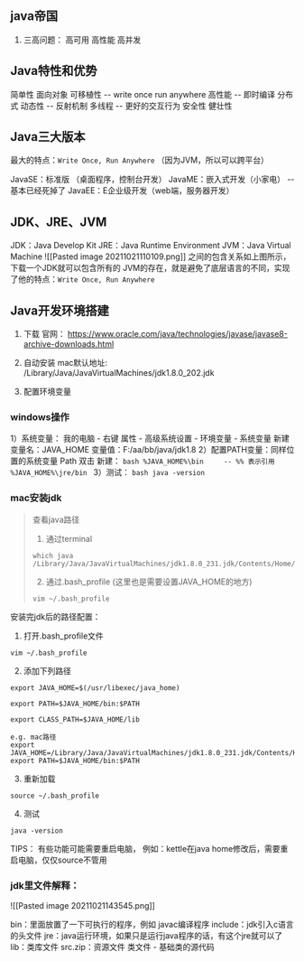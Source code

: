 ## java帝国
1. 三高问题：
高可用
高性能
高并发


## Java特性和优势
简单性
面向对象
可移植性 -- write once run anywhere
高性能 -- 即时编译
分布式
动态性 -- 反射机制
多线程 -- 更好的交互行为
安全性
健壮性


## Java三大版本
最大的特点：`Write Once, Run Anywhere`  （因为JVM，所以可以跨平台）

JavaSE：标准版 （桌面程序，控制台开发）
JavaME：嵌入式开发（小家电） -- 基本已经死掉了
JavaEE：E企业级开发（web端，服务器开发）


## JDK、JRE、JVM
JDK：Java Develop Kit
JRE：Java Runtime Environment
JVM：Java Virtual Machine
![[Pasted image 20211021110109.png]]
之间的包含关系如上图所示，下载一个JDK就可以包含所有的
JVM的存在，就是避免了底层语言的不同，实现了他的特点：`Write Once, Run Anywhere`  


## Java开发环境搭建

1. 下载
官网： https://www.oracle.com/java/technologies/javase/javase8-archive-downloads.html

2. 自动安装
mac默认地址: /Library/Java/JavaVirtualMachines/jdk1.8.0_202.jdk

3. 配置环境变量
### **windows操作**
1）系统变量： 我的电脑 - 右键 属性 - 高级系统设置 - 环境变量 - 系统变量 新建
	变量名：JAVA_HOME
	变量值：F:/aa/bb/java/jdk1.8
2）配置PATH变量：同样位置的系统变量
	Path 双击 新建：
	```bash
	%JAVA_HOME%\bin     -- %% 表示引用
	%JAVA_HOME%\jre/bin
	```
3）测试：
	```bash
	java -version
	```

### mac安装jdk

> 查看java路径
> 1. 通过terminal
> ```shell
> which java
> /Library/Java/JavaVirtualMachines/jdk1.8.0_231.jdk/Contents/Home/bin/java
> ```
> 2. 通过.bash_profile (这里也是需要设置JAVA_HOME的地方)
> ```shell
> vim ~/.bash_profile
> ```

安装完jdk后的路径配置：

1. 打开.bash_profile文件
```shell
vim ~/.bash_profile
```

2. 添加下列路径
``` shell
export JAVA_HOME=$(/usr/libexec/java_home)

export PATH=$JAVA_HOME/bin:$PATH

export CLASS_PATH=$JAVA_HOME/lib

e.g. mac路径
export JAVA_HOME=/Library/Java/JavaVirtualMachines/jdk1.8.0_231.jdk/Contents/Home
export PATH=$JAVA_HOME/bin:$PATH

```
3. 重新加载
```shell
source ~/.bash_profile
```
4. 测试
```shell
java -version
```

TIPS：
有些功能可能需要重启电脑，
例如：kettle在java home修改后，需要重启电脑，仅仅source不管用


### jdk里文件解释：
![[Pasted image 20211021143545.png]]

bin：里面放置了一下可执行的程序，例如 javac编译程序
include：jdk引入c语言的头文件
jre：java运行环境，如果只是运行java程序的话，有这个jre就可以了
lib：类库文件
src.zip：资源文件 类文件 - 基础类的源代码

